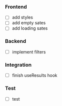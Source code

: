 ### Frontend
-   [ ] add styles
-   [ ] add empty sates
-   [ ] add loading sates

### Backend
-   [ ] implement filters

### Integration
-   [ ] finish useResults hook

### Test
-   [ ] test
